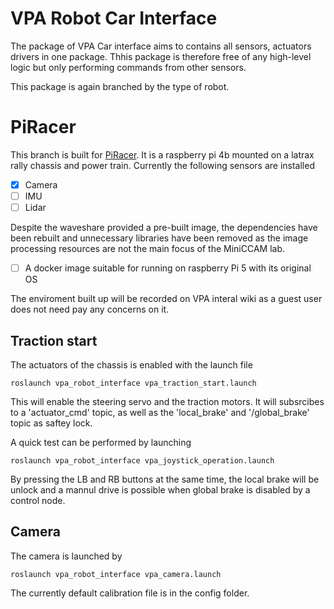 # VPA Robot Car Interface

The package of VPA Car interface aims to contains all sensors, actuators drivers in one package. Thhis package is therefore free of any high-level logic but only performing commands from other sensors.

This package is again branched by the type of robot.

# PiRacer
This branch is built for [PiRacer](https://www.waveshare.com/product/robotics/mobile-robots/raspberry-pi-robots/piracer-pro-ai-kit.htm?sku=18492).
It is a raspberry pi 4b mounted on a latrax rally chassis and power train.
Currently the following sensors are installed 
- [x] Camera
- [ ] IMU
- [ ] Lidar

Despite the waveshare provided a pre-built image, the dependencies have been rebuilt and unnecessary libraries have been removed as the image processing resources are not the main focus of the MiniCCAM lab.
- [ ] A docker image suitable for running on raspberry Pi 5 with its original OS

The enviroment built up will be recorded on VPA interal wiki as a guest user does not need pay any concerns on it.

## Traction start
The actuators of the chassis is enabled with the launch file

```
roslaunch vpa_robot_interface vpa_traction_start.launch
```

This will enable the steering servo and the traction motors. It will subsrcibes to a 'actuator_cmd' topic, as well as the 'local_brake' and '/global_brake' topic as saftey lock.

A quick test can be performed by launching

```
roslaunch vpa_robot_interface vpa_joystick_operation.launch
```
By pressing the LB and RB buttons at the same time, the local brake will be unlock and a mannul drive is possible when global brake is disabled by a control node.

## Camera
The camera is launched by
```
roslaunch vpa_robot_interface vpa_camera.launch
```
The currently default calibration file is in the config folder.
